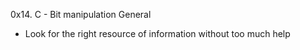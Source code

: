 0x14. C - Bit manipulation
General
* Look for the right resource of information without too much help
